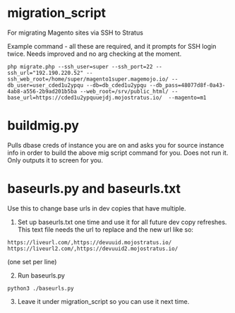 # migration_script
For migrating Magento sites via SSH to Stratus


Example command - all these are required, and it prompts for SSH login twice. Needs improved and no arg checking at the moment.
```
php migrate.php --ssh_user=super --ssh_port=22 --ssh_url="192.190.220.52" --ssh_web_root=/home/super/magento1super.magemojo.io/ --db_user=user_cded1u2ypqu --db=db_cded1u2ypqu --db_pass=48077d8f-0a43-4ab8-a556-2b9ad201b5ba --web_root=/srv/public_html/ --base_url=https://cded1u2ypquuejdj.mojostratus.io/  --magento=m1
```

# buildmig.py
Pulls dbase creds of instance you are on and asks you for source instance info in order to build the above mig script command for you. Does not run it. Only outputs it to screen for you.  

# baseurls.py and baseurls.txt
Use this to change base urls in dev copies that have multiple. 

1. Set up baseurls.txt one time and use it for all future dev copy refreshes. This text file needs the url to replace and the new url like so:
```
https://liveurl.com/,https://devuuid.mojostratus.io/
https://liveurl2.com/,https://devuuid2.mojostratus.io/
```
(one set per line)

2. Run baseurls.py
```
python3 ./baseurls.py
```
3. Leave it under migration_script so you can use it next time. 
